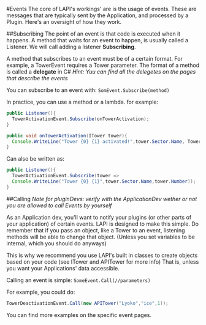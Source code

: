 #Events
The core of LAPI's workings' are is the usage of events.
These are messages that are typically sent by the Application, and processed by a Plugin.
Here's an oversight of how they work.

##Subscribing
The point of an event is that code is executed when it happens.
A method that waits for an event to happen, is usually called a Listener.
We will call adding a listener **Subscribing**.

A method that subscribes to an event must be of a certain format.
For example, a TowerEvent requires a Tower parameter.
The format of a method is called a **delegate** in C#
*Hint: Yuu can find all the delegetes on the pages that describe the events*

You can subscribe to an event with:
``SomEvent.Subscribe(method)``

In practice, you can use a method or a lambda.
for example:
```Java
public Listener(){
  TowerActivationEvent.Subscribe(onTowerActivation);
}

public void onTowerActivation(ITower tower){
  Console.WriteLine("Tower {0} {1} activated!",tower.Sector.Name, Tower.Number);
}
```
Can also be written as:
```Java
public Listener(){
  TowerActivationEvent.Subscribe(tower =>
  Console.WriteLine("Tower {0} {1}",tower.Sector.Name,tower.Number));
}
```
##Calling
*Note for pluginDevs: verify with the ApplicationDev wether or not you are allowed to call Events by yourself*

As an Application dev, you'll want to notify your plugins (or other parts of your application) of certain events.
LAPI is designed to make this simple.
Do remember that if you pass an object, like a Tower to an event, listening methods will be able to change that object. (Unless you set variables to be internal, which you should do anyways)

This is why we recommend you use LAPI's built in classes to create objects based on your code (see ITower and APITower for more info)
That is, unless you want your Applications' data accessible.

Calling an event is simple:
``SomeEvent.Call(//parameters)``

For example, you could do:
```Java
TowerDeactivationEvent.Call(new APITower("Lyoko","ice",1));
```
You can find more examples on the specific event pages.

